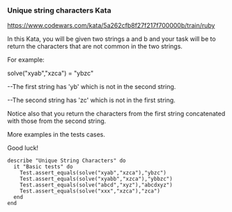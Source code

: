 ### Unique string characters Kata

https://www.codewars.com/kata/5a262cfb8f27f217f700000b/train/ruby

In this Kata, you will be given two strings a and b and your task will be to return the characters that are not common in the two strings.

For example:

solve("xyab","xzca") = "ybzc" 

--The first string has 'yb' which is not in the second string. 

--The second string has 'zc' which is not in the first string. 

Notice also that you return the characters from the first string concatenated with those from the second string.

More examples in the tests cases.

Good luck!


```
describe "Unique String Characters" do
  it "Basic tests" do    
    Test.assert_equals(solve("xyab","xzca"),"ybzc")
    Test.assert_equals(solve("xyabb","xzca"),"ybbzc")
    Test.assert_equals(solve("abcd","xyz"),"abcdxyz")
    Test.assert_equals(solve("xxx","xzca"),"zca")
  end
end
```
